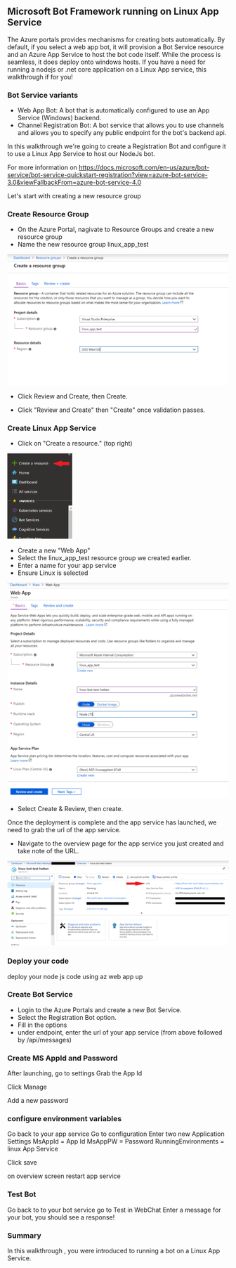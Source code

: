 ## Microsoft Bot Framework running on Linux App Service

The Azure portals provides mechanisms for creating bots automatically. By default, if you select a web app bot, it will provision a Bot Service resource and an Azure App Service to host the bot code itself. While the process is seamless, it does deploy onto windows hosts. If you have a need for running a nodejs or .net core application on a Linux App service, this walkthrough if for you!

### Bot Service variants

* Web App Bot: A bot that is automatically configured to use an App Service (Windows) backend.
* Channel Registration Bot: A bot service that allows you to use channels and allows you to specify any public endpoint for the bot's backend api.

In this walkthrough we're going to create a Registration Bot and configure it to use a Linux App Service to host our NodeJs bot.

For more information on 
https://docs.microsoft.com/en-us/azure/bot-service/bot-service-quickstart-registration?view=azure-bot-service-3.0&viewFallbackFrom=azure-bot-service-4.0

Let's start with creating a new resource group

### Create Resource Group

* On the Azure Portal, nagivate to Resource Groups and create a new resource group
* Name the new resource group linux_app_test

<img src="images/resourcegroup.png">

* Click Review and Create, then Create. 


* Click "Review and Create" then "Create" once validation passes.

### Create Linux App Service

* Click on "Create a resource." (top right) 

<img src="images/create_resource.png" width="150px">

* Create a new "Web App"
* Select the linux_app_test resource group we created earlier.
* Enter a name for your app service
* Ensure Linux is selected

<img src="images/webapp.png" >

* Select Create & Review, then create.

Once the deployment is complete and the app service has launched, we need to grab the url of the app service.

* Navigate to the overview page for the app service you just created and take note of the URL.

<img src="images/app_service_url.png" />

<screen shot>

### Deploy your code 
deploy your node js code using az web app up

### Create Bot Service

* Login to the Azure Portals and create a new Bot Service. 
* Select the Registration Bot option.
* Fill in the options
* under endpoint, enter the url of your app service (from above followed by /api/messages)

<screen shot>

### Create MS AppId and Password

After launching, go to settings
Grab the App Id
<screen shot>

Click Manage

Add a new password

### configure environment variables
Go back to your app service
Go to configuration
Enter two new Application Settings
  MsAppId = App Id
  MsAppPW = Password
  RunningEnvironments = linux App Service

<screen shot>

Click save

on overview screen restart app service

### Test Bot
Go back to to your bot service
go to Test in WebChat
Enter a message for your bot, you should see a response!

### Summary
In this walkthrough , you were introduced to running a bot on a Linux App Service.